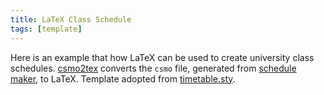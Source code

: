 ```yaml
---
title: LaTeX Class Schedule
tags: [template]
---
```


Here is an example that how LaTeX can be used to create university class schedules.
[csmo2tex](https://github.com/Sibelius-6/csmo2tex) converts the `csmo` file, generated from [schedule maker](https://www.freecollegeschedulemaker.com/), to LaTeX.
Template adopted from [timetable.sty](https://sites.google.com/view/planetk-de/projects/latex-timetable).
